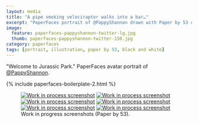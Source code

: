 ```yaml
---
layout: media
title: "A pipe smoking velociraptor walks into a bar…"
excerpt: "PaperFaces portrait of @PappyShannon drawn with Paper by 53 on an iPad."
image: 
  feature: paperfaces-pappyshannon-twitter-lg.jpg
  thumb: paperfaces-pappyshannon-twitter-150.jpg
category: paperfaces
tags: [portrait, illustration, paper by 53, black and white]
---
```


"Welcome to Jurassic Park." PaperFaces avatar portrait of <a href="http://twitter.com/PappyShannon">@PappyShannon</a>.

{% include paperfaces-boilerplate-2.html %}

<figure class="half">
	<a href="{{ site.url }}/images/paperfaces-pappyshannon-process-1-lg.jpg"><img src="{{ site.url }}/images/paperfaces-pappyshannon-process-1-600.jpg" alt="Work in process screenshot"></a>
	<a href="{{ site.url }}/images/paperfaces-pappyshannon-process-2-lg.jpg"><img src="{{ site.url }}/images/paperfaces-pappyshannon-process-2-600.jpg" alt="Work in process screenshot"></a>
	<a href="{{ site.url }}/images/paperfaces-pappyshannon-process-3-lg.jpg"><img src="{{ site.url }}/images/paperfaces-pappyshannon-process-3-600.jpg" alt="Work in process screenshot"></a>
	<a href="{{ site.url }}/images/paperfaces-pappyshannon-process-4-lg.jpg"><img src="{{ site.url }}/images/paperfaces-pappyshannon-process-4-600.jpg" alt="Work in process screenshot"></a>
	<a href="{{ site.url }}/images/paperfaces-pappyshannon-process-5-lg.jpg"><img src="{{ site.url }}/images/paperfaces-pappyshannon-process-5-600.jpg" alt="Work in process screenshot"></a>
	<a href="{{ site.url }}/images/paperfaces-pappyshannon-process-6-lg.jpg"><img src="{{ site.url }}/images/paperfaces-pappyshannon-process-6-600.jpg" alt="Work in process screenshot"></a>
	<figcaption>Work in progress screenshots (Paper by 53).</figcaption>
</figure>